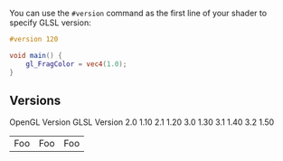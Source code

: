 You can use the `#version` command as the first line of your shader to specify GLSL version:

```glsl
#version 120

void main() {
    gl_FragColor = vec4(1.0);
}
```

## Versions


OpenGL Version	GLSL Version
2.0	1.10
2.1	1.20
3.0	1.30
3.1	1.40
3.2	1.50
<table>
    <tr>
        <td>Foo</td>
        <td>Foo</td>
        <td>Foo</td>
    </tr>
</table>
